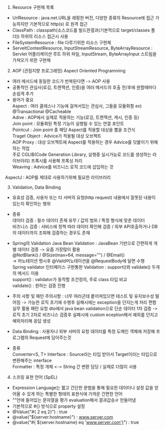 1. Resource 구현체 목록
- UrlResource : java.net.URL을 래핑한 버전, 다양한 종류의 Resource에 접근 가능하지만 기본적으로 http(s) 로 원격 접근
- ClassPath : classpath(소스코드를 빌드한결과(기본적으로 target/classes 폴더)) 하위의 리소스 접근시 사용
- FileSystemResource : file 다루기위한 리소스 구현체
- ServeltContextResource, InputStreamResource, ByteArrayResource : Servlet 어플리케이션 루트 하위 파일, InputStream, ByteArrayInput 스트림을 가져오기 위한 구현체 

2. AOP (관점지향 프로그래밍) Aspect Oriented Programming
- 여러 메서드에 동일한 코드가 반복된다면 -> AOP 사용
- 공통적인 관심사(로깅, 트랜잭션, 인증)을 여러 메서드의 호출 전/후에 원할때마다 손쉽게 추가
- 용어가 중요  
Aspect : 여러 클래스나 기능에 걸쳐서있는 관심사, 그들을 모듈화함 ex) @Transactional @Cacheable  
Adive : AOP에서 실제로 적용하는 기능(로깅, 트랜잭션, 캐시, 인증 등)  
Join point : 모듈화된 특정 기능이 실행될 수 있는 연결 포인트  
Pointcut : Join point 중 해당 Aspect를 적용할 대상을 뽑을 조건식  
Traget Object : Advice가 적용될 대상 오브젝트  
AOP Proxy : 대상 오브젝트에 Aspect를 적용하는 경우 Advice를 덧붙이기 위해 하는 작업  
주로 CGLIB(Code Generation Library, 실행중 실시가능로 코드를 생성하는 라이브러리) 프록시를 사용해 프록싱 처리  
Weaving : Advice를 비즈니스 로직 코드에 삽입하는 것  

AspectJ : AOP를 제대로 사용하기위해 필요한 라이브러리

3. Validation, Data Binding
- 유효성 검증, 사용자 또는 타 서버의 요청(http request) 내용에서 잘못된 내용이 있는지 확인하는 행위
- 종류  
데이터 검증 : 필수 데이터 존재 유무 / 값의 범위 / 특정 형식에 맞춘 데이터  
비즈니스 검증 : 서비스에 정책 따라 데이터 확인해 검증 / 외부 API호출하거나 DB의 데이터까지 조회해 검증하는 경우도 존재  
- Spring의 Validation
Java Bean Validation : JavaBean 기반으로 간편하게 개별 데이터 검증 -> 요즘 가장많이 활용  
@NotBlank() / @Size(max=64, message="") / @Email()  
-> 어노테이션 명시후 @Vaild머노테이션을 @RequestBody에 달면 수행  
Spring vaildator 인터페이스 구현통한 Validation : support()와 validate() 두개의 메서드 이용   
support() : validator가 동작할 조건정의, 주로 class 타입 비교  
validate() : 원하는 검증 진행  
- 주의 사항 및 패턴
주의사항 : 너무 여러군데 픝어져있으면 테스트 및 유지보수성 떨어짐 -> 가능한 로직 초기에 수행후 실패시에는 exception을 던지는게 처리 편함   
실무 활용 패턴
요청 dto에서 java bean validation으로 단순 데이터 1차 검증 -> 로직 초기 2차로 비즈니스 검증후 실패시에 custom eception해서 예외를 던지고 예외처리해 응답 생성  

- Data Binding : 사용자나 외부 서버의 요청 데이터를 특정 도메인 객체에 저장해 프로그램의 Request에 담아주는것  
- 종류  
Converter<S, T> Interface : Source라는 타입 받아서 Target이라는 타입으로 변환해주는 interface  
Formatter : 특정 개체 <-> String 간 변환 담당 / 실제로 더많이 사용
    
4. 스프링 표현 언어 (SpEL)
- Expression Language는 짧고 간단한 문법을 통해 필요한 데이터나 설정 값을 얻어올 수 있게 하는 특별한 형태의 표현식에 가까운 간편한 언어
- ""안에 들어있는 문자열을 평가 evaluation해서 결과갑승ㄹ 만들어냄
- 기본적으로 #{<expression string>} 방식으로 property 설정
- @Value("#{ 2 eq 2}") : true
- @value("${server.hostname}") : www.server.com
- @value("#{ ${server.hostname} eq 'www.server.com'}") : true
    
    
    
